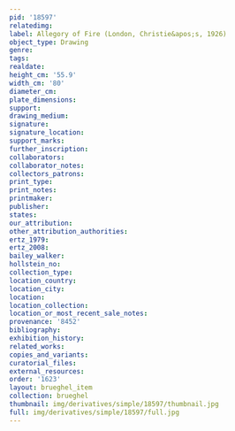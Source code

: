 ```yaml
---
pid: '18597'
relatedimg: 
label: Allegory of Fire (London, Christie&apos;s, 1926)
object_type: Drawing
genre: 
tags: 
realdate: 
height_cm: '55.9'
width_cm: '80'
diameter_cm: 
plate_dimensions: 
support: 
drawing_medium: 
signature: 
signature_location: 
support_marks: 
further_inscription: 
collaborators: 
collaborator_notes: 
collectors_patrons: 
print_type: 
print_notes: 
printmaker: 
publisher: 
states: 
our_attribution: 
other_attribution_authorities: 
ertz_1979: 
ertz_2008: 
bailey_walker: 
hollstein_no: 
collection_type: 
location_country: 
location_city: 
location: 
location_collection: 
location_or_most_recent_sale_notes: 
provenance: '8452'
bibliography: 
exhibition_history: 
related_works: 
copies_and_variants: 
curatorial_files: 
external_resources: 
order: '1623'
layout: brueghel_item
collection: brueghel
thumbnail: img/derivatives/simple/18597/thumbnail.jpg
full: img/derivatives/simple/18597/full.jpg
---
```

